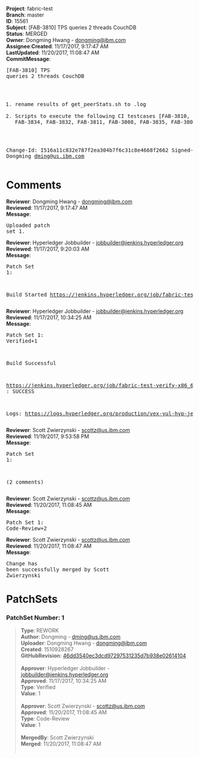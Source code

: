 <strong>Project</strong>: fabric-test</br><strong>Branch</strong>: master<br><strong>ID</strong>: 15561<br><strong>Subject</strong>: [FAB-3810] TPS queries 2 threads CouchDB<br><strong>Status</strong>: MERGED<br><strong>Owner</strong>: Dongming Hwang - dongming@ibm.com<br><strong>Assignee</strong>:<strong>Created</strong>: 11/17/2017, 9:17:47 AM<br><strong>LastUpdated</strong>: 11/20/2017, 11:08:47 AM<br><strong>CommitMessage</strong>:<br><pre>[FAB-3810] TPS queries 2 threads CouchDB

1. rename results of get_peerStats.sh to .log
2. Scripts to execute the following CI testcases
[FAB-3810, FAB-3833, FAB-3834, FAB-3832,
FAB-3811, FAB-3808, FAB-3835, FAB-3807]

Change-Id: I516a11c832e787f2ea304b7f6c31c8e4668f2662
Signed-off-by: Dongming <dming@us.ibm.com>
</pre><h1>Comments</h1><strong>Reviewer</strong>: Dongming Hwang - dongming@ibm.com<br><strong>Reviewed</strong>: 11/17/2017, 9:17:47 AM<br><strong>Message</strong>: <pre>Uploaded patch set 1.</pre><strong>Reviewer</strong>: Hyperledger Jobbuilder - jobbuilder@jenkins.hyperledger.org<br><strong>Reviewed</strong>: 11/17/2017, 9:20:03 AM<br><strong>Message</strong>: <pre>Patch Set 1:

Build Started https://jenkins.hyperledger.org/job/fabric-test-verify-x86_64/515/</pre><strong>Reviewer</strong>: Hyperledger Jobbuilder - jobbuilder@jenkins.hyperledger.org<br><strong>Reviewed</strong>: 11/17/2017, 10:34:25 AM<br><strong>Message</strong>: <pre>Patch Set 1: Verified+1

Build Successful 

https://jenkins.hyperledger.org/job/fabric-test-verify-x86_64/515/ : SUCCESS

Logs: https://logs.hyperledger.org/production/vex-yul-hyp-jenkins-3/fabric-test-verify-x86_64/515</pre><strong>Reviewer</strong>: Scott Zwierzynski - scottz@us.ibm.com<br><strong>Reviewed</strong>: 11/19/2017, 9:53:58 PM<br><strong>Message</strong>: <pre>Patch Set 1:

(2 comments)</pre><strong>Reviewer</strong>: Scott Zwierzynski - scottz@us.ibm.com<br><strong>Reviewed</strong>: 11/20/2017, 11:08:45 AM<br><strong>Message</strong>: <pre>Patch Set 1: Code-Review+2</pre><strong>Reviewer</strong>: Scott Zwierzynski - scottz@us.ibm.com<br><strong>Reviewed</strong>: 11/20/2017, 11:08:47 AM<br><strong>Message</strong>: <pre>Change has been successfully merged by Scott Zwierzynski</pre><h1>PatchSets</h1><h3>PatchSet Number: 1</h3><blockquote><strong>Type</strong>: REWORK<br><strong>Author</strong>: Dongming - dming@us.ibm.com<br><strong>Uploader</strong>: Dongming Hwang - dongming@ibm.com<br><strong>Created</strong>: 1510928267<br><strong>GitHubRevision</strong>: [46dd3540ec3dcd97297531235d7b938e02614104](https://github.com/hyperledger/fabric-test/commit/46dd3540ec3dcd97297531235d7b938e02614104)<br><br><strong>Approver</strong>: Hyperledger Jobbuilder - jobbuilder@jenkins.hyperledger.org<br><strong>Approved</strong>: 11/17/2017, 10:34:25 AM<br><strong>Type</strong>: Verified<br><strong>Value</strong>: 1<br><br><strong>Approver</strong>: Scott Zwierzynski - scottz@us.ibm.com<br><strong>Approved</strong>: 11/20/2017, 11:08:45 AM<br><strong>Type</strong>: Code-Review<br><strong>Value</strong>: 1<br><br><strong>MergedBy</strong>: Scott Zwierzynski<br><strong>Merged</strong>: 11/20/2017, 11:08:47 AM<br><br></blockquote>